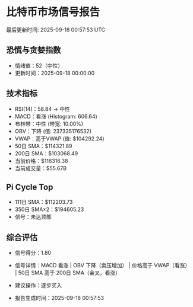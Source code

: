 # 比特币市场信号报告

最后更新时间: 2025-09-18 00:57:53 UTC

## 恐慌与贪婪指数
- 情绪值：52（中性）
- 更新时间：2025-09-18 00:00:00

## 技术指标
- RSI(14)：58.84 → 中性
- MACD：看涨 (Histogram: 606.64)
- 布林带：中性 (带宽: 10.00%)
- OBV：下降 (值: 237335176532)
- VWAP：高于VWAP (值: $104292.24)
- 50日 SMA：$114321.89
- 200日 SMA：$103068.49
- 当前价格：$116316.38
- 当前成交量：$55.67B

## Pi Cycle Top
- 111日 SMA：$112203.73
- 350日 SMA×2：$194605.23
- 信号：未达顶部

## 综合评估
- 信号得分：1.80
- 信号详情：MACD 看涨 | OBV 下降（卖压增加） | 价格高于 VWAP（看涨） | 50日 SMA 高于 200日 SMA（金叉，看涨）
- 建议操作：逐步买入

- 报告生成时间：2025-09-18 00:57:53